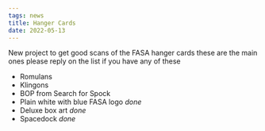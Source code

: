 ```yaml
---
tags: news
title: Hanger Cards
date: 2022-05-13
---
```

New project to get good scans of the FASA hanger cards these are the main ones please reply on the list if you have any of these
- Romulans
- Klingons
- BOP from Search for Spock
- Plain white with blue FASA logo *done*
- Deluxe box art *done*
- Spacedock *done*


